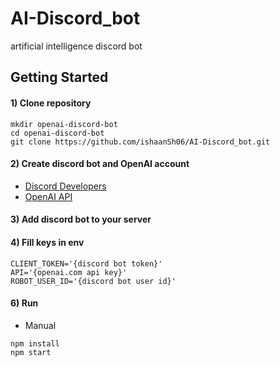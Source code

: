 # AI-Discord_bot
artificial intelligence discord bot

## Getting Started

#### 1) Clone repository

```
mkdir openai-discord-bot
cd openai-discord-bot
git clone https://github.com/ishaanSh06/AI-Discord_bot.git
```

#### 2) Create discord bot and OpenAI account

- [Discord Developers](https://discord.com/developers)
- [OpenAI API](https://openai.com/api)


#### 3) Add discord bot to your server

#### 4) Fill keys in env

```
CLIENT_TOKEN='{discord bot token}'
API='{openai.com api key}'
ROBOT_USER_ID='{discord bot user id}'
```
#### 6) Run

- Manual
```
npm install
npm start

